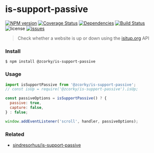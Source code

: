 # is-support-passive

[![NPM version](https://img.shields.io/npm/v/@zcorky/is-support-passive.svg?style=flat)](https://www.npmjs.com/package/@zcorky/is-support-passive)
[![Coverage Status](https://img.shields.io/coveralls/zcorky/is-support-passive.svg?style=flat)](https://coveralls.io/r/zcorky/is-support-passive)
[![Dependencies](https://david-dm.org/@zcorky/is-support-passive/status.svg)](https://david-dm.org/@zcorky/is-support-passive)
[![Build Status](https://travis-ci.com/zcorky/is-support-passive.svg?branch=master)](https://travis-ci.com/zcorky/is-support-passive)
![license](https://img.shields.io/github/license/zcorky/is-support-passive.svg)
[![issues](https://img.shields.io/github/issues/zcorky/is-support-passive.svg)](https://github.com/zcorky/is-support-passive/issues)

> Check whether a website is up or down using the [isitup.org](https://isitup.org/) API

### Install

```
$ npm install @zcorky/is-support-passive
```

### Usage

```javascript
import isSupportPassive from '@zcorky/is-support-passive';
// const isUp = require('@zcorky/is-support-passive').isUp;

const passiveOptions = isSupportPassive() ? {
  passive: true,
  capture: false,
} : false;

window.addEventListener('scroll', handler, passiveOptions);
```

### Related
* [sindresorhus/is-support-passive](https://github.com/sindresorhus/is-support-passive)